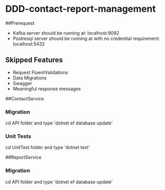 # DDD-contact-report-management

##Prerequest

- Kafka server should be running at: localhost:9092
- Postresql server should be running at with no credential requirement: localhost:5432
 
 ## Skipped Features
 - Request FluentValidations
 - Data Migrations
 - Swagger
 - Meaningful response messages

##ContactService
### Migration
cd API folder and type 'dotnet ef database update'
### Unit Tests
cd UnitTest folder and type 'dotnet test'

##ReportService
### Migration
cd API folder and type 'dotnet ef database update'


